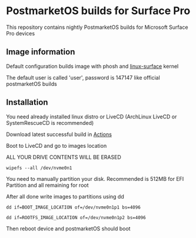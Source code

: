# PostmarketOS builds for Surface Pro

This repository contains nightly PostmarketOS builds for Microsoft Surface Pro devices

## Image information
Default configuration builds image with phosh and [linux-surface](https://github.com/linux-surface/linux-surface) kernel

The default user is called 'user', password is 147147 like official postmarketOS builds

## Installation

You need already installed linux distro or LiveCD (ArchLinux LiveCD or SystemRescueCD is recommended)

Download latest successful build in [Actions](https://github.com/thedanilfezlol/surface-builds/actions)

Boot to LiveCD and go to images location

ALL YOUR DRIVE CONTENTS WILL BE ERASED

`wipefs --all /dev/nvme0n1`

You need to manually partition your disk. Recommended is 512MB for EFI Partition and all remaining for root

After all done write images to partitions using dd

`dd if=BOOT_IMAGE_LOCATION of=/dev/nvme0n1p1 bs=4096`

`dd if=ROOTFS_IMAGE_LOCATION of=/dev/nvme0n1p2 bs=4096`

Then reboot device and postmarketOS should boot

